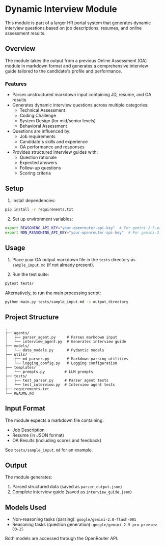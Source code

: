 # Dynamic Interview Module

This module is part of a larger HR portal system that generates dynamic interview questions based on job descriptions, resumes, and online assessment results.

## Overview

The module takes the output from a previous Online Assessment (OA) module in markdown format and generates a comprehensive interview guide tailored to the candidate's profile and performance.

### Features

- Parses unstructured markdown input containing JD, resume, and OA results
- Generates dynamic interview questions across multiple categories:
  - Technical Assessment
  - Coding Challenge
  - System Design (for mid/senior levels)
  - Behavioral Assessment
- Questions are influenced by:
  - Job requirements
  - Candidate's skills and experience
  - OA performance and responses
- Provides structured interview guides with:
  - Question rationale
  - Expected answers
  - Follow-up questions
  - Scoring criteria

## Setup

1. Install dependencies:
```bash
pip install -r requirements.txt
```

2. Set up environment variables:
```bash
export REASONING_API_KEY="your-openrouter-api-key"  # For gemini-2.5-pro
export NON_REASONING_API_KEY="your-openrouter-api-key"  # For gemini-2.0-flash
```

## Usage

1. Place your OA output markdown file in the `tests` directory as `sample_input.md` (if not already present).

2. Run the test suite:
```bash
pytest tests/
```

Alternatively, to run the main processing script:

```bash
python main.py tests/sample_input.md -o output_directory
```

## Project Structure

```
.
├── agents/
│   ├── parser_agent.py     # Parses markdown input
│   └── interview_agent.py  # Generates interview guide
├── models/
│   └── data_models.py      # Pydantic models
├── utils/
│   ├── md_parser.py        # Markdown parsing utilities
│   └── logging_config.py   # Logging configuration
├── templates/
│   └── prompts.py         # LLM prompts
├── tests/
│   ├── test_parser.py     # Parser agent tests
│   └── test_interview.py  # Interview agent tests
├── requirements.txt
└── README.md
```

## Input Format

The module expects a markdown file containing:
- Job Description
- Resume (in JSON format)
- OA Results (including scores and feedback)

See `tests/sample_input.md` for an example.

## Output

The module generates:
1. Parsed structured data (saved as `parser_output.json`)
2. Complete interview guide (saved as `interview_guide.json`)

## Models Used

- Non-reasoning tasks (parsing): `google/gemini-2.0-flash-001`
- Reasoning tasks (question generation): `google/gemini-2.5-pro-preview-03-25`

Both models are accessed through the OpenRouter API. 